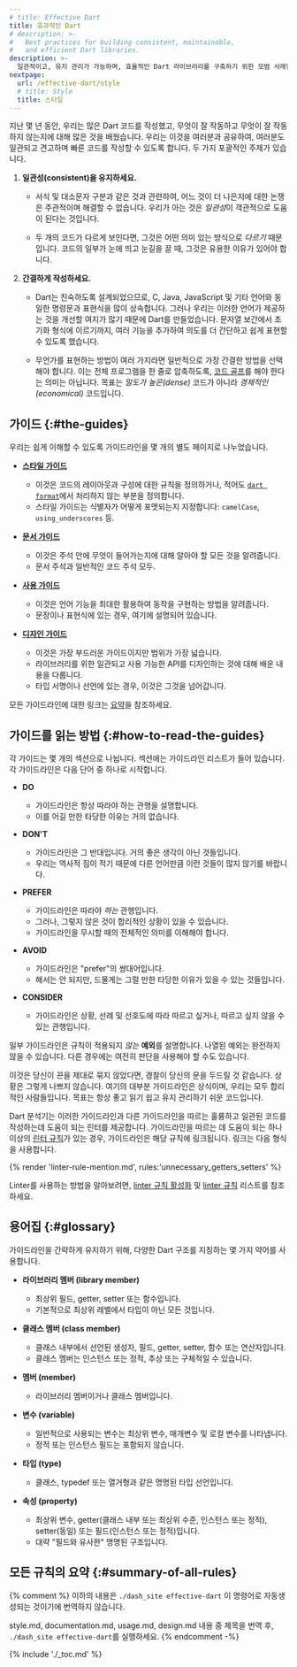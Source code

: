 ```yaml
---
# title: Effective Dart
title: 효과적인 Dart
# description: >-
#   Best practices for building consistent, maintainable,
#   and efficient Dart libraries.
description: >-
  일관적이고, 유지 관리가 가능하며, 효율적인 Dart 라이브러리를 구축하기 위한 모범 사례입니다.
nextpage:
  url: /effective-dart/style
  # title: Style
  title: 스타일
---
```


지난 몇 년 동안, 우리는 많은 Dart 코드를 작성했고, 
무엇이 잘 작동하고 무엇이 잘 작동하지 않는지에 대해 많은 것을 배웠습니다. 
우리는 이것을 여러분과 공유하여, 여러분도 일관되고 견고하며 빠른 코드를 작성할 수 있도록 합니다. 
두 가지 포괄적인 주제가 있습니다.

1. **일관성(consistent)을 유지하세요.** 
   - 서식 및 대소문자 구분과 같은 것과 관련하여, 어느 것이 더 나은지에 대한 논쟁은 주관적이며 해결할 수 없습니다.
     우리가 아는 것은 *일관성*이 객관적으로 도움이 된다는 것입니다.

   - 두 개의 코드가 다르게 보인다면, 그것은 어떤 의미 있는 방식으로 *다르기* 때문입니다. 
     코드의 일부가 눈에 띄고 눈길을 끌 때, 그것은 유용한 이유가 있어야 합니다.

2. **간결하게 작성하세요.** 
   - Dart는 친숙하도록 설계되었으므로, 
     C, Java, JavaScript 및 기타 언어와 동일한 명령문과 표현식을 많이 상속합니다. 
     그러나 우리는 이러한 언어가 제공하는 것을 개선할 여지가 많기 때문에 Dart를 만들었습니다. 
     문자열 보간에서 초기화 형식에 이르기까지, 
     여러 기능을 추가하여 의도를 더 간단하고 쉽게 표현할 수 있도록 했습니다.

   - 무언가를 표현하는 방법이 여러 가지라면 일반적으로 가장 간결한 방법을 선택해야 합니다. 
     이는 전체 프로그램을 한 줄로 압축하도록, [코드 골프][code golf]를 해야 한다는 의미는 아닙니다. 
     목표는 *밀도가 높은(dense)* 코드가 아니라 *경제적인(economical)* 코드입니다.

[code golf]: https://en.wikipedia.org/wiki/Code_golf

## 가이드 {:#the-guides}

우리는 쉽게 이해할 수 있도록 가이드라인을 몇 개의 별도 페이지로 나누었습니다.

* **[스타일 가이드][Style Guide]**
  * 이것은 코드의 레이아웃과 구성에 대한 규칙을 정의하거나, 
    적어도 [`dart format`][]에서 처리하지 않는 부분을 정의합니다. 
  * 스타일 가이드는 식별자가 어떻게 포맷되는지 지정합니다: `camelCase`, `using_underscores` 등.

* **[문서 가이드][Documentation Guide]**
  * 이것은 주석 안에 무엇이 들어가는지에 대해 알아야 할 모든 것을 알려줍니다. 
  * 문서 주석과 일반적인 코드 주석 모두.

* **[사용 가이드][Usage Guide]**
  * 이것은 언어 기능을 최대한 활용하여 동작을 구현하는 방법을 알려줍니다. 
  * 문장이나 표현식에 있는 경우, 여기에 설명되어 있습니다.

* **[디자인 가이드][Design Guide]**
  * 이것은 가장 부드러운 가이드이지만 범위가 가장 넓습니다. 
  * 라이브러리를 위한 일관되고 사용 가능한 API를 디자인하는 것에 대해 배운 내용을 다룹니다. 
  * 타입 서명이나 선언에 있는 경우, 이것은 그것을 넘어갑니다.

모든 가이드라인에 대한 링크는 [요약](#summary-of-all-rules)을 참조하세요.

[`dart format`]: /tools/dart-format
[style guide]: /effective-dart/style
[documentation guide]: /effective-dart/documentation
[usage guide]: /effective-dart/usage
[design guide]: /effective-dart/design

## 가이드를 읽는 방법 {:#how-to-read-the-guides}

각 가이드는 몇 개의 섹션으로 나뉩니다. 
섹션에는 가이드라인 리스트가 들어 있습니다. 
각 가이드라인은 다음 단어 중 하나로 시작합니다.

* **DO** 
  * 가이드라인은 항상 따라야 하는 관행을 설명합니다. 
  * 이를 어길 만한 타당한 이유는 거의 없습니다.

* **DON'T** 
  * 가이드라인은 그 반대입니다. 거의 좋은 생각이 아닌 것들입니다. 
  * 우리는 역사적 짐이 적기 때문에 다른 언어만큼 이런 것들이 많지 않기를 바랍니다.

* **PREFER** 
  * 가이드라인은 따라야 *하는* 관행입니다. 
  * 그러나, 그렇지 않은 것이 합리적인 상황이 있을 수 있습니다. 
  * 가이드라인을 무시할 때의 전체적인 의미를 이해해야 합니다.

* **AVOID** 
  * 가이드라인은 "prefer"의 쌍대어입니다. 
  * 해서는 안 되지만, 드물게는 그럴 만한 타당한 이유가 있을 수 있는 것들입니다.

* **CONSIDER** 
  * 가이드라인은 상황, 선례 및 선호도에 따라 따르고 싶거나, 따르고 싶지 않을 수 있는 관행입니다.

일부 가이드라인은 규칙이 적용되지 *않는* **예외**를 설명합니다. 
나열된 예외는 완전하지 않을 수 있습니다. 
다른 경우에는 여전히 판단을 사용해야 할 수도 있습니다.

이것은 당신이 끈을 제대로 묶지 않았다면, 경찰이 당신의 문을 두드릴 것 같습니다. 
상황은 그렇게 나쁘지 않습니다. 
여기의 대부분 가이드라인은 상식이며, 우리는 모두 합리적인 사람들입니다. 
목표는 항상 좋고 읽기 쉽고 유지 관리하기 쉬운 코드입니다.

Dart 분석기는 이러한 가이드라인과 다른 가이드라인을 따르는 훌륭하고 일관된 코드를 작성하는데 도움이 되는 린터를 제공합니다. 
가이드라인을 따르는 데 도움이 되는 하나 이상의 [린터 규칙][lints]가 있는 경우, 
가이드라인은 해당 규칙에 링크됩니다. 
링크는 다음 형식을 사용합니다.

{% render 'linter-rule-mention.md', rules:'unnecessary_getters_setters' %}

Linter를 사용하는 방법을 알아보려면, 
[linter 규칙 활성화][Enabling linter rules] 및 [linter 규칙][lints] 리스트를 참조하세요.

[Enabling linter rules]: /tools/analysis#enabling-linter-rules
[lints]: /tools/linter-rules

## 용어집 {:#glossary}

가이드라인을 간략하게 유지하기 위해, 다양한 Dart 구조를 지칭하는 몇 가지 약어를 사용합니다.

* **라이브러리 멤버 (library member)**
  * 최상위 필드, getter, setter 또는 함수입니다. 
  * 기본적으로 최상위 레벨에서 타입이 아닌 모든 것입니다.

* **클래스 멤버 (class member)**
  * 클래스 내부에서 선언된 생성자, 필드, getter, setter, 함수 또는 연산자입니다. 
  * 클래스 멤버는 인스턴스 또는 정적, 추상 또는 구체적일 수 있습니다.

* **멤버 (member)**
  * 라이브러리 멤버이거나 클래스 멤버입니다.

* **변수 (variable)**
  * 일반적으로 사용되는 변수는 최상위 변수, 매개변수 및 로컬 변수를 나타냅니다. 
  * 정적 또는 인스턴스 필드는 포함되지 않습니다.

* **타입 (type)**
  * 클래스, typedef 또는 열거형과 같은 명명된 타입 선언입니다.

* **속성 (property)**
  * 최상위 변수, getter(클래스 내부 또는 최상위 수준, 인스턴스 또는 정적), setter(동일) 또는 필드(인스턴스 또는 정적)입니다. 
  * 대략 "필드와 유사한" 명명된 구조입니다.

## 모든 규칙의 요약 {:#summary-of-all-rules}

{% comment %}
이하의 내용은 `./dash_site effective-dart` 이 명령어로 자동생성되는 것이기에 번역하지 않습니다.

style.md, documentation.md, usage.md, design.md 내용 중 제목을 번역 후, `./dash_site effective-dart`를 실행하세요.
{% endcomment -%}

{% include './_toc.md' %}
